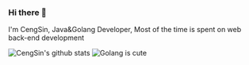 ### Hi there 👋

I'm CengSin, Java&Golang Developer, Most of the time is spent on web back-end development

<!--
**CengSin/CengSin** is a ✨ _special_ ✨ repository because its `README.md` (this file) appears on your GitHub profile.

Here are some ideas to get you started:

- 🔭 I’m currently working on ...
- 🌱 I’m currently learning ...
- 👯 I’m looking to collaborate on ...
- 🤔 I’m looking for help with ...
- 💬 Ask me about ...
- 📫 How to reach me: ...
- 😄 Pronouns: ...
- ⚡ Fun fact: ...
-->

![CengSin's github stats](https://github-readme-stats.vercel.app/api?username=CengSin&show_icons=true&count_private=true&line_height=30&theme=radical)
![Golang is cute](https://github-readme-stats.vercel.app/api/top-langs/?username=cengsin&layout=compact&hide=javascript,html,css&line_height=30&theme=radical&show_icons=true&count_private=true)
